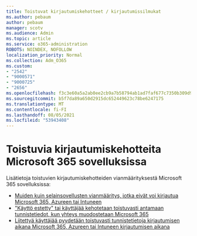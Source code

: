 ```yaml
---
title: Toistuvat kirjautumiskehotteet / kirjautumissilmukat
ms.author: pebaum
author: pebaum
manager: scotv
ms.audience: Admin
ms.topic: article
ms.service: o365-administration
ROBOTS: NOINDEX, NOFOLLOW
localization_priority: Normal
ms.collection: Adm_O365
ms.custom:
- "2542"
- "9000571"
- "9000725"
- "2656"
ms.openlocfilehash: f3c3e60a5a2ab0ee2cb9a7b58794ab1ad7faf677c7350b309d968a282db43772
ms.sourcegitcommit: b5f7da89a650d2915dc652449623c78be6247175
ms.translationtype: MT
ms.contentlocale: fi-FI
ms.lasthandoff: 08/05/2021
ms.locfileid: "53943408"
---
```

# <a name="repeated-sign-in-prompts-in-microsoft-365-apps"></a>Toistuvia kirjautumiskehotteita Microsoft 365 sovelluksissa

Lisätietoja toistuvien kirjautumiskehotteiden vianmäärityksestä Microsoft 365 sovelluksissa:

- [Muiden kuin selainsovellusten vianmääritys, jotka eivät voi kirjautua Microsoft 365, Azureen tai Intuneen](https://support.office.com/article/how-to-troubleshoot-non-browser-apps-that-can-t-sign-in-to-office-365-azure-or-intune-3ba1b268-66f6-462c-b0e5-070f5c2603c1)
- ["Käyttö estetty" tai käyttäjää kehotetaan toistuvasti antamaan tunnistetiedot, kun yhteys muodostetaan Microsoft 365](https://docs.microsoft.com/office365/troubleshoot/security/access-denied-when-connect-to-office-365)
- [Liitettyä käyttäjää pyydetään toistuvasti tunnistetietoja kirjautumisen aikana Microsoft 365, Azureen tai Intuneen kirjautumisen aikana](https://docs.microsoft.com/office365/troubleshoot/authentication/federated-user-repeatedly-prompted-for-credentials)

